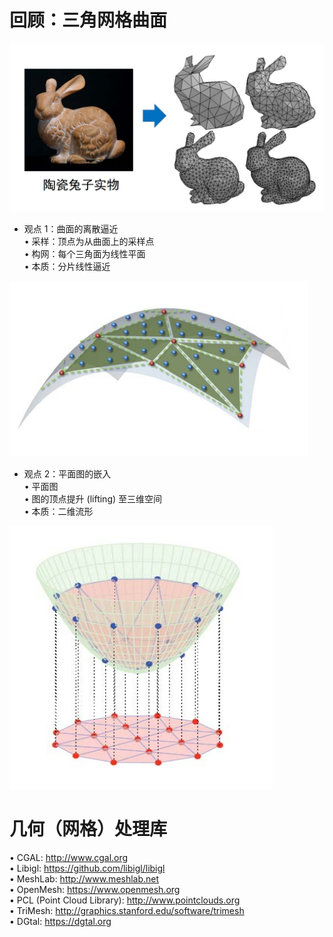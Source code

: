# 回顾：三角网格曲面   


![](../assets/微分1-1.png)   

* 观点 1：曲面的离散逼近    
• 采样：顶点为从曲面上的采样点     
• 构网：每个三角面为线性平面     
• 本质：分片线性逼近    

![](../assets/微分2.png)   

* 观点 2：平面图的嵌入     
• 平面图    
• 图的顶点提升 (lifting) 至三维空间   
• 本质：二维流形    

![](../assets/微分3.png)   

# 几何（网格）处理库    

• CGAL: <http://www.cgal.org>    
• Libigl: <https://github.com/libigl/libigl>    
• MeshLab: <http://www.meshlab.net>    
• OpenMesh: <https://www.openmesh.org>    
• PCL (Point Cloud Library): <http://www.pointclouds.org>    
• TriMesh: <http://graphics.stanford.edu/software/trimesh>    
• DGtal: <https://dgtal.org>    

